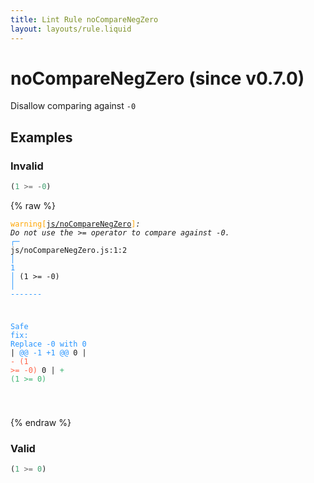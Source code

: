 ```yaml
---
title: Lint Rule noCompareNegZero
layout: layouts/rule.liquid
---
```


# noCompareNegZero (since v0.7.0)

Disallow comparing against `-0`

## Examples

### Invalid

```jsx
(1 >= -0)
```

{% raw %}<pre class="language-text"><code class="language-text"><span style="color: Orange;">warning</span><span style="color: Orange;">[</span><span style="color: Orange;"><a href="https://rome.tools/docs/lint/rules/noCompareNegZero/">js/noCompareNegZero</a></span><span style="color: Orange;">]</span><em>: </em><em>Do not use the &gt;= operator to compare against -0.</em>
  <span style="color: rgb(38, 148, 255);">┌</span><span style="color: rgb(38, 148, 255);">─</span> js/noCompareNegZero.js:1:2
  <span style="color: rgb(38, 148, 255);">│</span>
<span style="color: rgb(38, 148, 255);">1</span> <span style="color: rgb(38, 148, 255);">│</span> (1 &gt;= -0)
  <span style="color: rgb(38, 148, 255);">│</span>  <span style="color: rgb(38, 148, 255);">-</span><span style="color: rgb(38, 148, 255);">-</span><span style="color: rgb(38, 148, 255);">-</span><span style="color: rgb(38, 148, 255);">-</span><span style="color: rgb(38, 148, 255);">-</span><span style="color: rgb(38, 148, 255);">-</span><span style="color: rgb(38, 148, 255);">-</span>

<span style="color: rgb(38, 148, 255);">Safe fix</span><span style="color: rgb(38, 148, 255);">: </span><span style="color: rgb(38, 148, 255);">Replace -0 with 0</span>
    | <span style="color: rgb(38, 148, 255);">@@ -1 +1 @@</span>
0   | <span style="color: Tomato;">- </span><span style="color: Tomato;">(1 &gt;= -0)</span>
  0 | <span style="color: MediumSeaGreen;">+ </span><span style="color: MediumSeaGreen;">(1 &gt;= 0)</span>

</code></pre>{% endraw %}

### Valid

```jsx
(1 >= 0)
```


